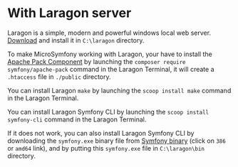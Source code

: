 # With Laragon server

Laragon is a simple, modern and powerful windows local web server. [Download](https://laragon.org/download/) and install it in `C:\laragon` directory.

To make MicroSymfony working with Laragon, your have to install the [Apache Pack Component](https://symfony.com/components/Apache%20Pack) by launching the `composer require symfony/apache-pack` command in the Laragon Terminal, it will create a `.htaccess` file in `./public` directory.

You can install Laragon `make` by launching the `scoop install make` command in the Laragon Terminal.

You can install Laragon Symfony CLI by launching the `scoop install symfony-cli` command in the Laragon Terminal.

If it does not work, you can also install Laragon Symfony CLI by downloading the `symfony.exe` binary file from [Symfony binary](https://symfony.com/download#step-1-install-symfony-cli) (click on `386` or `amd64` link), and by putting this `symfony.exe` file in `C:\laragon\bin` directory.
